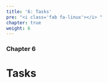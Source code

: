 ```yaml
---
title: '6: Tasks'
pre: "<i class='fab fa-linux'></i> "
chapter: true
weight: 6
---
```


### Chapter 6

# Tasks

